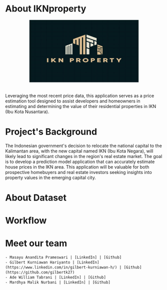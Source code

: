 <!-- [![Open in Visual Studio Code](https://classroom.github.com/assets/open-in-vscode-718a45dd9cf7e7f842a935f5ebbe5719a5e09af4491e668f4dbf3b35d5cca122.svg)](https://classroom.github.com/online_ide?assignment_repo_id=13655493&assignment_repo_type=AssignmentRepo) -->

<!-- ![](./Deployment/IKN_LOGO.JPG) -->
# About IKNproperty

<p align="center">
    <img src="./Deployment/IKN_LOGO.JPG" width="350" height="200">
</p>
<br>
Leveraging the most recent price data, this application serves as a price estimation tool designed to assist developers and homeowners in estimating and determining the value of their residential properties in IKN (Ibu Kota Nusantara).

# Project's Background
The Indonesian government's decision to relocate the national capital to the Kalimantan area, with the new capital named IKN (Ibu Kota Negara), will likely lead to significant changes in the region's real estate market. The goal is to develop a prediction model application that can accurately estimate house prices in the IKN area. This application will be valuable for both prospective homebuyers and real estate investors seeking insights into property values in the emerging capital city.

# About Dataset


# Workflow



# Meet our team
    - Masayu Anandita Prameswari | [LinkedIn] | [Github]
    - Gilbert Kurniawan Hariyanto | [LinkedIn](https://www.linkedin.com/in/gilbert-kurniawan-h/) | [Github](https://github.com/gilbertk27)
    - Ade William Tabrani | [LinkedIn] | [Github]
    - Mardhya Malik Nurbani | [LinkedIn] | [Github]

